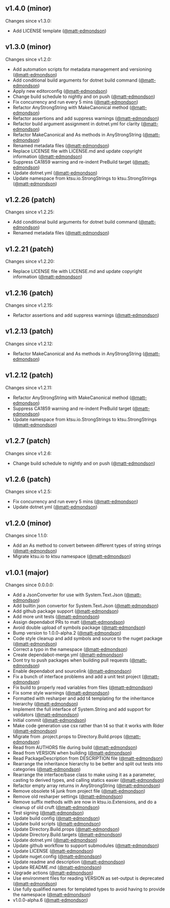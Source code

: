 ## v1.4.0 (minor)

Changes since v1.3.0:

- Add LICENSE template ([@matt-edmondson](https://github.com/matt-edmondson))

## v1.3.0 (minor)

Changes since v1.2.0:

- Add automation scripts for metadata management and versioning ([@matt-edmondson](https://github.com/matt-edmondson))
- Add conditional build arguments for dotnet build command ([@matt-edmondson](https://github.com/matt-edmondson))
- Apply new editorconfig ([@matt-edmondson](https://github.com/matt-edmondson))
- Change build schedule to nightly and on push ([@matt-edmondson](https://github.com/matt-edmondson))
- Fix concurrency and run every 5 mins ([@matt-edmondson](https://github.com/matt-edmondson))
- Refactor AnyStrongString with MakeCanonical method ([@matt-edmondson](https://github.com/matt-edmondson))
- Refactor assertions and add suppress warnings ([@matt-edmondson](https://github.com/matt-edmondson))
- Refactor build argument assignment in dotnet.yml for clarity ([@matt-edmondson](https://github.com/matt-edmondson))
- Refactor MakeCanonical and As methods in AnyStrongString ([@matt-edmondson](https://github.com/matt-edmondson))
- Renamed metadata files ([@matt-edmondson](https://github.com/matt-edmondson))
- Replace LICENSE file with LICENSE.md and update copyright information ([@matt-edmondson](https://github.com/matt-edmondson))
- Suppress CA1859 warning and re-indent PreBuild target ([@matt-edmondson](https://github.com/matt-edmondson))
- Update dotnet.yml ([@matt-edmondson](https://github.com/matt-edmondson))
- Update namespace from ktsu.io.StrongStrings to ktsu.StrongStrings ([@matt-edmondson](https://github.com/matt-edmondson))

## v1.2.26 (patch)

Changes since v1.2.25:

- Add conditional build arguments for dotnet build command ([@matt-edmondson](https://github.com/matt-edmondson))
- Renamed metadata files ([@matt-edmondson](https://github.com/matt-edmondson))

## v1.2.21 (patch)

Changes since v1.2.20:

- Replace LICENSE file with LICENSE.md and update copyright information ([@matt-edmondson](https://github.com/matt-edmondson))

## v1.2.16 (patch)

Changes since v1.2.15:

- Refactor assertions and add suppress warnings ([@matt-edmondson](https://github.com/matt-edmondson))

## v1.2.13 (patch)

Changes since v1.2.12:

- Refactor MakeCanonical and As methods in AnyStrongString ([@matt-edmondson](https://github.com/matt-edmondson))

## v1.2.12 (patch)

Changes since v1.2.11:

- Refactor AnyStrongString with MakeCanonical method ([@matt-edmondson](https://github.com/matt-edmondson))
- Suppress CA1859 warning and re-indent PreBuild target ([@matt-edmondson](https://github.com/matt-edmondson))
- Update namespace from ktsu.io.StrongStrings to ktsu.StrongStrings ([@matt-edmondson](https://github.com/matt-edmondson))

## v1.2.7 (patch)

Changes since v1.2.6:

- Change build schedule to nightly and on push ([@matt-edmondson](https://github.com/matt-edmondson))

## v1.2.6 (patch)

Changes since v1.2.5:

- Fix concurrency and run every 5 mins ([@matt-edmondson](https://github.com/matt-edmondson))
- Update dotnet.yml ([@matt-edmondson](https://github.com/matt-edmondson))

## v1.2.0 (minor)

Changes since 1.1.0:

- Add an As method to convert between different types of string strings ([@matt-edmondson](https://github.com/matt-edmondson))
- Migrate ktsu.io to ktsu namespace ([@matt-edmondson](https://github.com/matt-edmondson))

## v1.0.1 (major)

Changes since 0.0.0.0:

- Add a JsonConverter for use with System.Text.Json ([@matt-edmondson](https://github.com/matt-edmondson))
- Add builtin json convertor for System.Text.Json ([@matt-edmondson](https://github.com/matt-edmondson))
- Add github package support ([@matt-edmondson](https://github.com/matt-edmondson))
- Add more unit tests ([@matt-edmondson](https://github.com/matt-edmondson))
- Assign dependabot PRs to matt ([@matt-edmondson](https://github.com/matt-edmondson))
- Avoid double upload of symbols package ([@matt-edmondson](https://github.com/matt-edmondson))
- Bump version to 1.0.0-alpha.2 ([@matt-edmondson](https://github.com/matt-edmondson))
- Code style cleanup and add symbols and source to the nuget package ([@matt-edmondson](https://github.com/matt-edmondson))
- Correct a typo in the namespace ([@matt-edmondson](https://github.com/matt-edmondson))
- Create dependabot-merge.yml ([@matt-edmondson](https://github.com/matt-edmondson))
- Dont try to push packages when building pull requests ([@matt-edmondson](https://github.com/matt-edmondson))
- Enable dependabot and sourcelink ([@matt-edmondson](https://github.com/matt-edmondson))
- Fix a bunch of interface problems and add a unit test project ([@matt-edmondson](https://github.com/matt-edmondson))
- Fix build to properly read variables from files ([@matt-edmondson](https://github.com/matt-edmondson))
- Fix some style warnings ([@matt-edmondson](https://github.com/matt-edmondson))
- Formatted with resharper and add t4 templating for the inheritance hierarchy ([@matt-edmondson](https://github.com/matt-edmondson))
- Implement the full interface of System.String and add support for validators ([@matt-edmondson](https://github.com/matt-edmondson))
- Initial commit ([@matt-edmondson](https://github.com/matt-edmondson))
- Make code generation use csx rather than t4 so that it works with Rider ([@matt-edmondson](https://github.com/matt-edmondson))
- Migrate from .project.props to Directory.Build.props ([@matt-edmondson](https://github.com/matt-edmondson))
- Read from AUTHORS file during build ([@matt-edmondson](https://github.com/matt-edmondson))
- Read from VERSION when building ([@matt-edmondson](https://github.com/matt-edmondson))
- Read PackageDescription from DESCRIPTION file ([@matt-edmondson](https://github.com/matt-edmondson))
- Rearrange the inheritance hierarchy to be better and split out tests into categories ([@matt-edmondson](https://github.com/matt-edmondson))
- Rearrange the interface/base class to make using it as a parameter, casting to derived types, and calling statics easier ([@matt-edmondson](https://github.com/matt-edmondson))
- Refactor empty array returns in AnyStrongString ([@matt-edmondson](https://github.com/matt-edmondson))
- Remove obsolete t4 junk from project file ([@matt-edmondson](https://github.com/matt-edmondson))
- Remove old resharper settings ([@matt-edmondson](https://github.com/matt-edmondson))
- Remove suffix methods with are now in ktsu.io.Extensions, and do a cleanup of old cruft ([@matt-edmondson](https://github.com/matt-edmondson))
- Test signing ([@matt-edmondson](https://github.com/matt-edmondson))
- Update build config ([@matt-edmondson](https://github.com/matt-edmondson))
- Update build scripts ([@matt-edmondson](https://github.com/matt-edmondson))
- Update Directory.Build.props ([@matt-edmondson](https://github.com/matt-edmondson))
- Update Directory.Build.targets ([@matt-edmondson](https://github.com/matt-edmondson))
- Update dotnet.yml ([@matt-edmondson](https://github.com/matt-edmondson))
- Update github workflow to support submodules ([@matt-edmondson](https://github.com/matt-edmondson))
- Update LICENSE ([@matt-edmondson](https://github.com/matt-edmondson))
- Update nuget.config ([@matt-edmondson](https://github.com/matt-edmondson))
- Update readme and description ([@matt-edmondson](https://github.com/matt-edmondson))
- Update README.md ([@matt-edmondson](https://github.com/matt-edmondson))
- Upgrade actions ([@matt-edmondson](https://github.com/matt-edmondson))
- Use environment files for reading VERSION as set-output is deprecated ([@matt-edmondson](https://github.com/matt-edmondson))
- Use fully qualified names for templated types to avoid having to provide the namespace ([@matt-edmondson](https://github.com/matt-edmondson))
- v1.0.0-alpha.6 ([@matt-edmondson](https://github.com/matt-edmondson))


